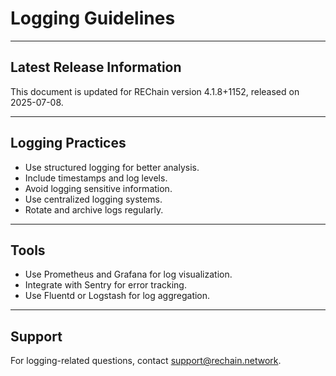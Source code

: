 # Logging Guidelines

---

## Latest Release Information

This document is updated for REChain version 4.1.8+1152, released on 2025-07-08.

---

## Logging Practices

- Use structured logging for better analysis.
- Include timestamps and log levels.
- Avoid logging sensitive information.
- Use centralized logging systems.
- Rotate and archive logs regularly.

---

## Tools

- Use Prometheus and Grafana for log visualization.
- Integrate with Sentry for error tracking.
- Use Fluentd or Logstash for log aggregation.

---

## Support

For logging-related questions, contact support@rechain.network.
